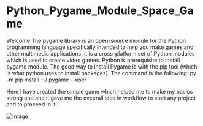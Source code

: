 # Python_Pygame_Module_Space_Game
Welcome
The pygame library is an open-source module for the Python programming language specifically intended to help you make games and other multimedia applications.
it is a cross-platform set of Python modules which is used to create video games.
Python is prerequisite to install pygame module. 
The good way to install Pygame is with the pip tool (which is what python uses to install packages). The command is the following: py -m pip install -U pygame --user  

Here I have created the simple game which helped me to make my basics strong and and it gave me the oveerall idea in workflow to start any project and to proceed in it.

![image](https://user-images.githubusercontent.com/66781417/193631363-1320c02f-634c-4cdc-96a3-d0de9c8f800f.png)
